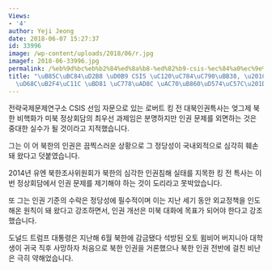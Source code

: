 ```yaml
---
Views:
- '4'
author: Yeji Jeong
date: 2018-06-07 15:27:37
id: 33996
image: /wp-content/uploads/2018/06/r.jpg
imagef: 2018-06-33996.jpg
permalink: /%eb%9d%bc%eb%b2%84%ed%8a%b8-%ed%82%b9-csis-%ec%84%a0%ec%9e%84%ec%9e%90%eb%ac%b8-%eb%af%b8%eb%b6%81%ed%9a%8c%eb%8b%b4%ec%84%9c-%eb%b6%81-%ec%9d%b8%ea%b6%8c-%ea%b1%b0%eb%a1%a0%ed%95%b4/
title: "\uB85C\uBC84\uD2B8 \uD0B9 CSIS \uC120\uC784\uC790\uBB38, \u201C\uBBF8\uBD81\
  \uD68C\uB2F4\uC11C \uBD81 \uC778\uAD8C \uAC70\uB860\uD574\uC57C\u201D"
---
```


전략국제문제연구소 CSIS 선임 자문으로 있는 로버트 킹 전 대북인권특사는 엊그제 북한 비핵화가 미북 정상회담의 최우선 과제임은 분명하지만 인권 문제를 외면하는 것은 중대한 실수가 될 것이라고 지적했습니다.

그는 이 어 북한의 인권은 끔찍스러운 상황으로 그 정당성이 국내외적으로 심각히 훼손돼 왔다고 덧붙였습니다.

2014년 유엔 북한조사위원회가 북한의 심각한 인권침해 실태를 지목한 킹 전 특사는 이번 정상회담에서 인권 문제를 제기해야 하는 것이 도리라고 못박았습니다.

또 그는 인권 기준의 수락은 정당성에 필수적이며 이는 지난 세기 동안 외교정책을 인도해온 원칙이 돼 왔다고 강조하면서, 인권 개선은 미북 대화에 목표가 되어야 한다고 강조했습니다.

도널드 트럼프 대통령은 지난해 6월 북한에 감금됐다 석방된 오토 윔비어 버지니아 대학생이 귀국 직후 사망하자 처음으로 북한 인권을 거론했으나 북한 인권 전반에 걸친 비난은 극히 약해었습니다.